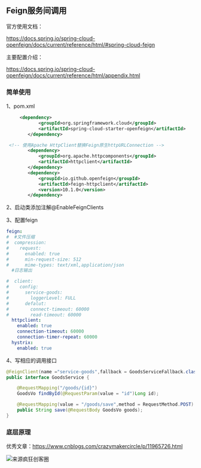 ## Feign服务间调用

官方使用文档：

https://docs.spring.io/spring-cloud-openfeign/docs/current/reference/html/#spring-cloud-feign

主要配置介绍：

https://docs.spring.io/spring-cloud-openfeign/docs/current/reference/html/appendix.html

### 简单使用

1、pom.xml

```xml
     <dependency>
            <groupId>org.springframework.cloud</groupId>
            <artifactId>spring-cloud-starter-openfeign</artifactId>
        </dependency>

 <!-- 使用Apache HttpClient替换Feign原生httpURLConnection -->
        <dependency>
            <groupId>org.apache.httpcomponents</groupId>
            <artifactId>httpclient</artifactId>
        </dependency>
        <dependency>
            <groupId>io.github.openfeign</groupId>
            <artifactId>feign-httpclient</artifactId>
            <version>10.1.0</version>
        </dependency>
```

2、启动类添加注解@EnableFeignClients

3、配置feign
```yaml
feign:
#  #文件压缩
#  compression:
#    request:
#      enabled: true
#      min-request-size: 512
#      mime-types: text/xml,application/json
  #日志输出

#  client:
#    config:
#      service-goods:
#        loggerLevel: FULL
#      defalut:
#        connect-timeout: 60000
#        read-timeout: 60000
  httpclient:
    enabled: true
    connection-timeout: 60000
    connection-timer-repeat: 60000
  hystrix:
    enabled: true
```

4、写相应的调用接口
```java
@FeignClient(name ="service-goods",fallback = GoodsServiceFallback.class)
public interface GoodsService {

    @RequestMapping("/goods/{id}")
    GoodsVo findById(@RequestParam(value = "id")Long id);

    @RequestMapping(value = "/goods/save",method = RequestMethod.POST)
    public String save(@RequestBody GoodsVo goods);
}
```



### 底层原理

优秀文章：https://www.cnblogs.com/crazymakercircle/p/11965726.html

![来源疯狂创客圈](https://img-blog.csdnimg.cn/20191201125843452.png)





































